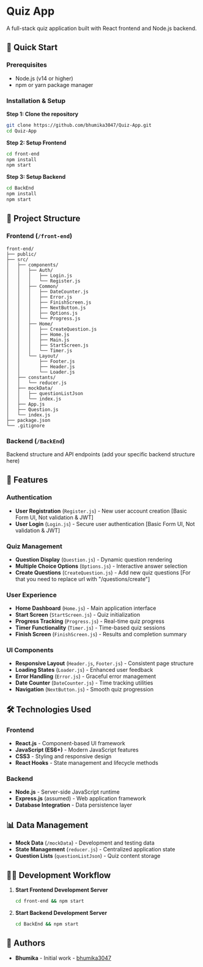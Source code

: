 # Quiz App

A full-stack quiz application built with React frontend and Node.js backend.

## 🚀 Quick Start

### Prerequisites

- Node.js (v14 or higher)
- npm or yarn package manager

### Installation & Setup

**Step 1: Clone the repository**

```bash
git clone https://github.com/bhumika3047/Quiz-App.git
cd Quiz-App
```

**Step 2: Setup Frontend**

```bash
cd front-end
npm install
npm start
```

**Step 3: Setup Backend**

```bash
cd BackEnd
npm install
npm start
```

## 📁 Project Structure

### Frontend (`/front-end`)

```
front-end/
├── public/
├── src/
│   ├── components/
│   │   ├── Auth/
│   │   │   ├── Login.js
│   │   │   └── Register.js
│   │   ├── Common/
│   │   │   ├── DateCounter.js
│   │   │   ├── Error.js
│   │   │   ├── FinishScreen.js
│   │   │   ├── NextButton.js
│   │   │   ├── Options.js
│   │   │   └── Progress.js
│   │   ├── Home/
│   │   │   ├── CreateQuestion.js
│   │   │   ├── Home.js
│   │   │   ├── Main.js
│   │   │   ├── StartScreen.js
│   │   │   └── Timer.js
│   │   └── Layout/
│   │       ├── Footer.js
│   │       ├── Header.js
│   │       └── Loader.js
│   ├── constants/
│   │   └── reducer.js
│   ├── mockData/
│   │   ├── questionListJson
│   │   └── index.js
│   ├── App.js
│   ├── Question.js
│   └── index.js
├── package.json
└── .gitignore
```

### Backend (`/BackEnd`)

Backend structure and API endpoints (add your specific backend structure here)

## 🎯 Features

### Authentication

- **User Registration** (`Register.js`) - New user account creation [Basic Form UI, Not validation & JWT]
- **User Login** (`Login.js`) - Secure user authentication [Basic Form UI, Not validation & JWT]

### Quiz Management

- **Question Display** (`Question.js`) - Dynamic question rendering
- **Multiple Choice Options** (`Options.js`) - Interactive answer selection
- **Create Questions** (`CreateQuestion.js`) - Add new quiz questions [For that you need to replace url with "/questions/create"]

### User Experience

- **Home Dashboard** (`Home.js`) - Main application interface
- **Start Screen** (`StartScreen.js`) - Quiz initialization
- **Progress Tracking** (`Progress.js`) - Real-time quiz progress
- **Timer Functionality** (`Timer.js`) - Time-based quiz sessions
- **Finish Screen** (`FinishScreen.js`) - Results and completion summary

### UI Components

- **Responsive Layout** (`Header.js`, `Footer.js`) - Consistent page structure
- **Loading States** (`Loader.js`) - Enhanced user feedback
- **Error Handling** (`Error.js`) - Graceful error management
- **Date Counter** (`DateCounter.js`) - Time tracking utilities
- **Navigation** (`NextButton.js`) - Smooth quiz progression

## 🛠️ Technologies Used

### Frontend

- **React.js** - Component-based UI framework
- **JavaScript (ES6+)** - Modern JavaScript features
- **CSS3** - Styling and responsive design
- **React Hooks** - State management and lifecycle methods

### Backend

- **Node.js** - Server-side JavaScript runtime
- **Express.js** (assumed) - Web application framework
- **Database Integration** - Data persistence layer

## 📊 Data Management

- **Mock Data** (`/mockData`) - Development and testing data
- **State Management** (`reducer.js`) - Centralized application state
- **Question Lists** (`questionListJson`) - Quiz content storage

## 🏃‍♂️ Development Workflow

1. **Start Frontend Development Server**

   ```bash
   cd front-end && npm start
   ```

2. **Start Backend Development Server**

   ```bash
   cd BackEnd && npm start
   ```

## 👥 Authors

- **Bhumika** - Initial work - [bhumika3047](https://github.com/bhumika3047)
